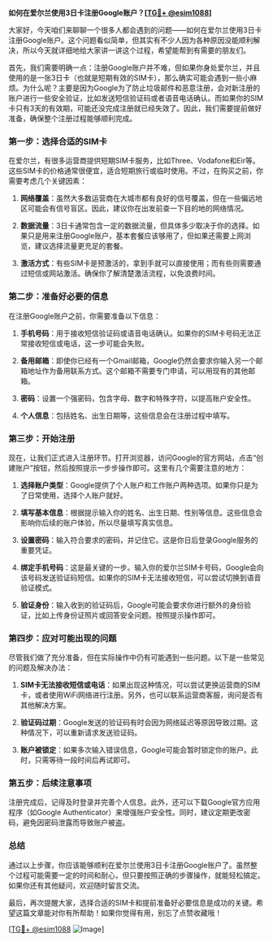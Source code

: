 **如何在爱尔兰使用3日卡注册Google账户？[[TG💪+ @esim1088](https://t.me/s/esim1088)]**

大家好，今天咱们来聊聊一个很多人都会遇到的问题——如何在爱尔兰使用3日卡注册Google账户。这个问题看似简单，但其实有不少人因为各种原因没能顺利解决，所以今天就详细地给大家讲一讲这个过程，希望能帮到有需要的朋友们。

首先，我们需要明确一点：注册Google账户并不难，但如果你身处爱尔兰，并且使用的是一张3日卡（也就是短期有效的SIM卡），那么确实可能会遇到一些小麻烦。为什么呢？主要是因为Google为了防止垃圾邮件和恶意注册，会对新注册的账户进行一些安全验证，比如发送短信验证码或者语音电话确认。而如果你的SIM卡只有3天的有效期，可能还没完成注册就已经失效了。因此，我们需要提前做好准备，确保整个注册过程能够顺利完成。

### **第一步：选择合适的SIM卡**

在爱尔兰，有很多运营商提供短期SIM卡服务，比如Three、Vodafone和Eir等。这些SIM卡的价格通常很便宜，适合短期旅行或临时使用。不过，在购买之前，你需要考虑几个关键因素：

1. **网络覆盖**：虽然大多数运营商在大城市都有良好的信号覆盖，但在一些偏远地区可能会有信号盲区。因此，建议你在出发前查一下目的地的网络情况。
   
2. **数据流量**：3日卡通常包含一定的数据流量，但具体多少取决于你的选择。如果只是用来注册Google账户，基本套餐应该够用了，但如果还需要上网浏览，建议选择流量更充足的套餐。

3. **激活方式**：有些SIM卡是预激活的，拿到手就可以直接使用；而有些则需要通过短信或网站激活。确保你了解清楚激活流程，以免浪费时间。

### **第二步：准备好必要的信息**

在注册Google账户之前，你需要准备以下信息：

1. **手机号码**：用于接收短信验证码或语音电话确认。如果你的SIM卡号码无法正常接收短信或电话，这一步可能会失败。
   
2. **备用邮箱**：即使你已经有一个Gmail邮箱，Google仍然会要求你输入另一个邮箱地址作为备用联系方式。这个邮箱不需要专门申请，可以用现有的其他邮箱。

3. **密码**：设置一个强密码，包含字母、数字和特殊字符，以提高账户安全性。

4. **个人信息**：包括姓名、出生日期等，这些信息会在注册过程中填写。

### **第三步：开始注册**

现在，让我们正式进入注册环节。打开浏览器，访问Google的官方网站，点击“创建账户”按钮，然后按照提示一步步操作即可。这里有几个需要注意的地方：

1. **选择账户类型**：Google提供了个人账户和工作账户两种选项。如果你只是为了日常使用，选择个人账户就好。

2. **填写基本信息**：根据提示输入你的姓名、出生日期、性别等信息。这些信息会影响你后续的账户体验，所以尽量填写真实信息。

3. **设置密码**：输入符合要求的密码，并记住它。这是你日后登录Google服务的重要凭证。

4. **绑定手机号码**：这是最关键的一步。输入你的爱尔兰SIM卡号码，Google会向该号码发送验证码短信。如果你的SIM卡无法接收短信，可以尝试切换到语音验证模式。

5. **验证身份**：输入收到的验证码后，Google可能会要求你进行额外的身份验证，比如上传身份证照片或回答安全问题。按照提示操作即可。

### **第四步：应对可能出现的问题**

尽管我们做了充分准备，但在实际操作中仍有可能遇到一些问题。以下是一些常见的问题及解决办法：

1. **SIM卡无法接收短信或电话**：如果出现这种情况，可以尝试更换运营商的SIM卡，或者使用WiFi网络进行注册。另外，也可以联系运营商客服，询问是否有其他解决方案。

2. **验证码过期**：Google发送的验证码有时会因为网络延迟等原因导致过期。这种情况下，可以重新请求发送验证码。

3. **账户被锁定**：如果多次输入错误信息，Google可能会暂时锁定你的账户。此时，只需等待一段时间后再试即可。

### **第五步：后续注意事项**

注册完成后，记得及时登录并完善个人信息。此外，还可以下载Google官方应用程序（如Google Authenticator）来增强账户安全性。同时，建议定期更改密码，避免因密码泄露而导致账户被盗。

### **总结**

通过以上步骤，你应该能够顺利在爱尔兰使用3日卡注册Google账户了。虽然整个过程可能需要一定的时间和耐心，但只要按照正确的步骤操作，就能轻松搞定。如果你还有其他疑问，欢迎随时留言交流。

最后，再次提醒大家，选择合适的SIM卡和提前准备好必要信息是成功的关键。希望这篇文章能对你有所帮助！如果你觉得有用，别忘了点赞收藏哦！

[[TG💪+ @esim1088](https://t.me/s/esim1088) ![Image](https://i.postimg.cc/4NQfJmqS/Snipaste-2025-05-13-00-14-12.png)]